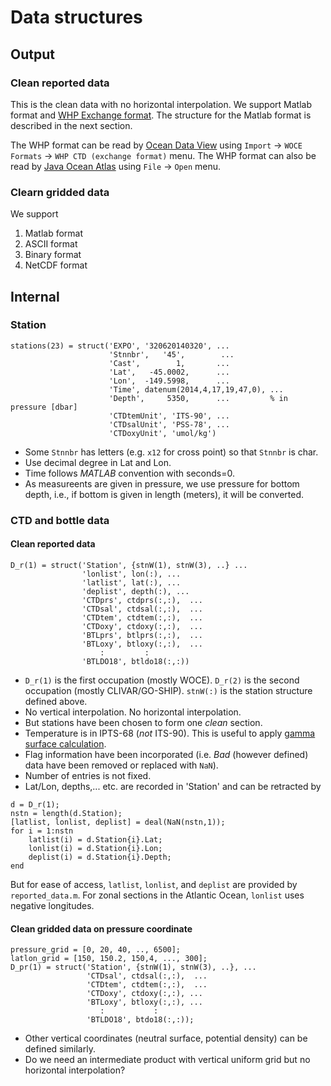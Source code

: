 # Data structures
## Output
### Clean reported data
This is the clean data with no horizontal interpolation. We support Matlab format
and [WHP Exchange format](https://cchdo.ucsd.edu/formats).
The structure for the Matlab format is described in the
next section.

The WHP format can be read by [Ocean Data View](https://odv.awi.de/) using `Import` → `WOCE Formats` → `WHP CTD (exchange format)` menu.
The WHP format can also be read
by [Java Ocean Atlas](http://joa.ucsd.edu/joa) using `File` → `Open` menu.

### Clearn gridded data
We support
1. Matlab format
1. ASCII format
1. Binary format
1. NetCDF format

## Internal
### Station
~~~
stations(23) = struct('EXPO', '320620140320', ...
                      'Stnnbr',   '45',        ...
                      'Cast',        1,       ...
                      'Lat',   -45.0002,      ...
                      'Lon',  -149.5998,      ...
                      'Time', datenum(2014,4,17,19,47,0), ...
                      'Depth',     5350,      ...         % in pressure [dbar]
                      'CTDtemUnit', 'ITS-90', ...
                      'CTDsalUnit', 'PSS-78', ...
                      'CTDoxyUnit', 'umol/kg')
~~~
+ Some `Stnnbr` has letters (e.g. `x12` for cross point) so that `Stnnbr` is char.
+ Use decimal degree in Lat and Lon.
+ Time follows *MATLAB* convention with seconds=0.
+ As measureents are given in pressure, we use pressure for bottom depth, i.e., if bottom is given in length (meters), it will be converted.

### CTD and bottle data

#### Clean reported data
~~~
D_r(1) = struct('Station', {stnW(1), stnW(3), ..} ...
                'lonlist', lon(:), ...
                'latlist', lat(:), ...
                'deplist', depth(:), ...
                'CTDprs', ctdprs(:,:),  ...
                'CTDsal', ctdsal(:,:),  ...
                'CTDtem', ctdtem(:,:),  ...
                'CTDoxy', ctdoxy(:,:),  ...
                'BTLprs', btlprs(:,:),  ...
                'BTLoxy', btloxy(:,:),  ...
                    :         :     
                'BTLDO18', btldo18(:,:))
~~~
+ `D_r(1)` is the first occupation (mostly WOCE). `D_r(2)` is the second occupation (mostly CLIVAR/GO-SHIP). `stnW(:)` is the station structure defined above.
+ No vertical interpolation. No horizontal interpolation.
+ But stations have been chosen to form one *clean* section.
+ Temperature is in IPTS-68 (*not* ITS-90). This is useful to apply [gamma surface calculation](http://www.teos-10.org/preteos10_software/neutral_density.html).
+ Flag information have been incorporated (i.e. *Bad* (however defined) data have been removed or replaced with `NaN`).
+ Number of entries is not fixed.
+ Lat/Lon, depths,... etc. are recorded in 'Station' and can be retracted by
~~~
d = D_r(1);
nstn = length(d.Station);
[latlist, lonlist, deplist] = deal(NaN(nstn,1));
for i = 1:nstn
    latlist(i) = d.Station{i}.Lat;
    lonlist(i) = d.Station{i}.Lon;
    deplist(i) = d.Station{i}.Depth;
end
~~~
But for ease of access, `latlist`, `lonlist`, and `deplist` are provided by `reported_data.m`.
For zonal sections in the Atlantic Ocean, `lonlist` uses negative longitudes.

#### Clean gridded data on pressure coordinate
~~~
pressure_grid = [0, 20, 40, .., 6500];
latlon_grid = [150, 150.2, 150,4, ..., 300];
D_pr(1) = struct('Station', {stnW(1), stnW(3), ..}, ...
                 'CTDsal', ctdsal(:,:),  ...
                 'CTDtem', ctdtem(:,:),  ...
                 'CTDoxy', ctdoxy(:,:), ...
                 'BTLoxy', btloxy(:,:), ...
                    :           :
                 'BTLDO18', btdo18(:,:));
~~~
+ Other vertical coordinates (neutral surface, potential density) can be defined similarly.
+ Do we need an intermediate product with vertical uniform grid but no horizontal interpolation?
